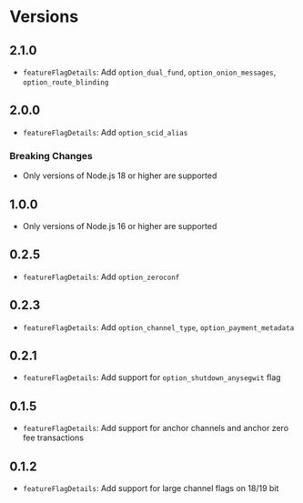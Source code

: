 # Versions

## 2.1.0

- `featureFlagDetails`: Add `option_dual_fund`, `option_onion_messages`,
    `option_route_blinding`

## 2.0.0

- `featureFlagDetails`: Add `option_scid_alias`

### Breaking Changes

- Only versions of Node.js 18 or higher are supported

## 1.0.0

- Only versions of Node.js 16 or higher are supported

## 0.2.5

- `featureFlagDetails`: Add `option_zeroconf`

## 0.2.3

- `featureFlagDetails`: Add `option_channel_type`, `option_payment_metadata`

## 0.2.1

- `featureFlagDetails`: Add support for `option_shutdown_anysegwit` flag

## 0.1.5

- `featureFlagDetails`: Add support for anchor channels and anchor zero fee transactions

## 0.1.2

- `featureFlagDetails`: Add support for large channel flags on 18/19 bit
